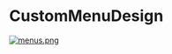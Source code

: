 # CustomMenuDesign
[![menus.png](https://s30.postimg.org/fbqg27tch/menus.png)](https://postimg.org/image/eyz1w1b2l/)
